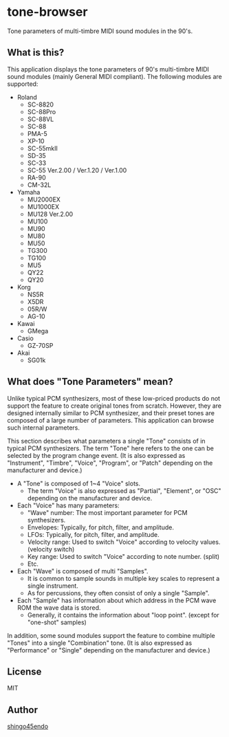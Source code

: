 
tone-browser
============

Tone parameters of multi-timbre MIDI sound modules in the 90's.


What is this?
-------------

This application displays the tone parameters of 90's multi-timbre MIDI sound modules (mainly General MIDI compliant). The following modules are supported:

* Roland
	* SC-8820
	* SC-88Pro
	* SC-88VL
	* SC-88
	* PMA-5
	* XP-10
	* SC-55mkII
	* SD-35
	* SC-33
	* SC-55 Ver.2.00 / Ver.1.20 / Ver.1.00
	* RA-90
	* CM-32L
* Yamaha
	* MU2000EX
	* MU1000EX
	* MU128 Ver.2.00
	* MU100
	* MU90
	* MU80
	* MU50
	* TG300
	* TG100
	* MU5
	* QY22
	* QY20
* Korg
	* NS5R
	* X5DR
	* 05R/W
	* AG-10
* Kawai
	* GMega
* Casio
	* GZ-70SP
* Akai
	* SG01k


What does "Tone Parameters" mean?
---------------------------------

Unlike typical PCM synthesizers, most of these low-priced products do not support the feature to create original tones from scratch. However, they are designed internally similar to PCM synthesizer, and their preset tones are composed of a large number of parameters. This application can browse such internal parameters.

This section describes what parameters a single "Tone" consists of in typical PCM synthesizers. The term "Tone" here refers to the one can be selected by the program change event. (It is also expressed as "Instrument", "Timbre", "Voice", "Program", or "Patch" depending on the manufacturer and device.)

* A "Tone" is composed of 1~4 "Voice" slots.
	* The term "Voice" is also expressed as "Partial", "Element", or "OSC" depending on the manufacturer and device.
* Each "Voice" has many parameters:
	* "Wave" number: The most important parameter for PCM synthesizers.
	* Envelopes: Typically, for pitch, filter, and amplitude.
	* LFOs: Typically, for pitch, filter, and amplitude.
	* Velocity range: Used to switch "Voice" according to velocity values. (velocity switch)
	* Key range: Used to switch "Voice" according to note number. (split)
	* Etc.
* Each "Wave" is composed of multi "Samples".
	* It is common to sample sounds in multiple key scales to represent a single instrument.
	* As for percussions, they often consist of only a single "Sample".
* Each "Sample" has information about which address in the PCM wave ROM the wave data is stored.
	* Generally, it contains the information about "loop point". (except for "one-shot" samples)

In addition, some sound modules support the feature to combine multiple "Tones" into a single "Combination" tone. (It is also expressed as "Performance" or "Single" depending on the manufacturer and device.)


License
-------

MIT


Author
------

[shingo45endo](https://github.com/shingo45endo)

